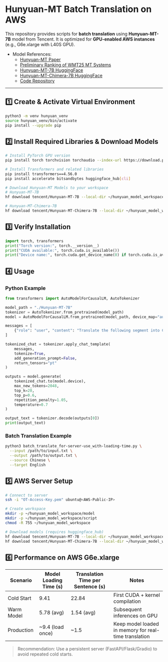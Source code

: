 # Hunyuan-MT Batch Translation on AWS

This repository provides scripts for **batch translation** using **Hunyuan-MT-7B** model from Tencent. It is optimized for **GPU-enabled AWS instances** (e.g., G6e.xlarge with L40S GPU).

- Model References:
  - [Hunyuan-MT Paper](https://www.arxiv.org/pdf/2509.05209)
  - [Preliminary Ranking of WMT25 MT Systems](https://www.linkedin.com/posts/kocmitom_preliminary-ranking-of-wmt25-general-machine-activity-7364948264888049664-5nAG?utm_source=share&utm_medium=member_desktop&rcm=ACoAADlBqKABh8F94bzPPJCIBmwIqJsD4FPP238)
  - [Hunyuan-MT-7B HuggingFace](https://huggingface.co/tencent/Hunyuan-MT-7B)
  - [Hunyuan-MT-Chimera-7B HuggingFace](https://huggingface.co/tencent/Hunyuan-MT-Chimera-7B)
  - [Code Repository](https://github.com/Tencent-Hunyuan/Hunyuan-MT)

---

## 1️⃣ Create & Activate Virtual Environment
```bash
python3 -m venv hunyuan_venv
source hunyuan_venv/bin/activate
pip install --upgrade pip
```

## 2️⃣ Install Required Libraries & Download Models
```bash
# Install PyTorch GPU version
pip install torch torchvision torchaudio --index-url https://download.pytorch.org/whl/cu121

# Install Transformers and related libraries
pip install transformers==4.56.0
pip install accelerate bitsandbytes huggingface_hub[cli]

# Download Hunyuan-MT Models to your workspace
# Hunyuan-MT-7B
hf download tencent/Hunyuan-MT-7B --local-dir ~/hunyuan_model_workspace/model/Hunyuan-MT-7B

# Hunyuan-MT-Chimera-7B
hf download tencent/Hunyuan-MT-Chimera-7B --local-dir ~/hunyuan_model_workspace/model/Hunyuan-MT-Chimera-7B
```

## 3️⃣ Verify Installation
```python
import torch, transformers
print("Torch version:", torch.__version__)
print("CUDA available:", torch.cuda.is_available())
print("Device name:", torch.cuda.get_device_name(0) if torch.cuda.is_available() else "CPU only")
```

## 4️⃣ Usage
### Python Example
```python
from transformers import AutoModelForCausalLM, AutoTokenizer

model_path = "./Hunyuan-MT-7B"
tokenizer = AutoTokenizer.from_pretrained(model_path)
model = AutoModelForCausalLM.from_pretrained(model_path, device_map="auto")

messages = [
    {"role": "user", "content": "Translate the following segment into Chinese, without additional explanation.\n\nIt’s on the house."}
]

tokenized_chat = tokenizer.apply_chat_template(
    messages,
    tokenize=True,
    add_generation_prompt=False,
    return_tensors="pt"
)

outputs = model.generate(
    tokenized_chat.to(model.device),
    max_new_tokens=2048,
    top_k=20,
    top_p=0.6,
    repetition_penalty=1.05,
    temperature=0.7
)

output_text = tokenizer.decode(outputs[0])
print(output_text)
```

### Batch Translation Example
```bash
python3 batch_translate_for-server-use_with-loading-time.py \
  --input /path/to/input.txt \
  --output /path/to/output.txt \
  --source Chinese \
  --target English
```

## 5️⃣ AWS Server Setup
```bash
# Connect to server
ssh -i "OT-Access-Key.pem" ubuntu@<AWS-Public-IP>

# Create workspace
mkdir -p ~/hunyuan_model_workspace/model
mkdir -p ~/hunyuan_model_workspace/script
chmod -R 755 ~/hunyuan_model_workspace

# Download models (requires huggingface_hub)
hf download tencent/Hunyuan-MT-7B --local-dir ~/hunyuan_model_workspace/model/Hunyuan-MT-7B
hf download tencent/Hunyuan-MT-Chimera-7B --local-dir ~/hunyuan_model_workspace/model/Hunyuan-MT-Chimera-7B
```

## 6️⃣ Performance on AWS G6e.xlarge
| Scenario | Model Loading Time (s) | Translation Time per Sentence (s) | Notes |
|----------|------------------------|----------------------------------|-------|
| Cold Start | 9.41 | 22.84 | First CUDA + kernel compilation |
| Warm Model | 5.78 (avg) | 1.54 (avg) | Subsequent inferences on GPU |
| Production | ~9.4 (load once) | ~1.5 | Keep model loaded in memory for real-time translation |

> Recommendation: Use a persistent server (FastAPI/Flask/Gradio) to avoid repeated cold starts.

